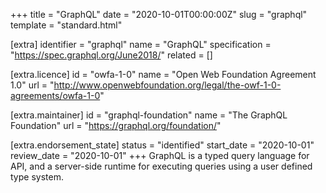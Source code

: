 +++
title = "GraphQL"
date = "2020-10-01T00:00:00Z"
slug = "graphql"
template = "standard.html"

[extra]
identifier = "graphql"
name = "GraphQL"
specification = "https://spec.graphql.org/June2018/"
related = []

[extra.licence]
id = "owfa-1-0"
name = "Open Web Foundation Agreement 1.0"
url = "http://www.openwebfoundation.org/legal/the-owf-1-0-agreements/owfa-1-0"

[extra.maintainer]
id = "graphql-foundation"
name = "The GraphQL Foundation"
url = "https://graphql.org/foundation/"

[extra.endorsement_state]
status = "identified"
start_date = "2020-10-01"
review_date = "2020-10-01"
+++
GraphQL is a typed query language for API, and a server-side runtime for executing queries using a user defined type system.
